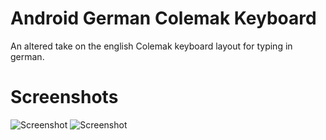 # Android German Colemak Keyboard

An altered take on the english Colemak keyboard layout for typing in german.

# Screenshots

![Screenshot]({{site.baseurl}}//2017-06-12-14-10-37.jpg)
![Screenshot]({{site.baseurl}}//2017-06-12-14-09-33.jpg)